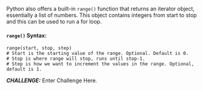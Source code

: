 Python also offers a built-in `range()` function that returns an iterator object, essentially a list of numbers. This object contains integers from start to stop and this can be used to run a for loop.

#### `range()` Syntax:
```
range(start, stop, step)
# Start is the starting value of the range. Optional. Default is 0.
# Stop is where range will stop, runs until stop-1.
# Step is how we want to increment the values in the range. Optional, default is 1.
```

***CHALLENGE:*** Enter Challenge Here.